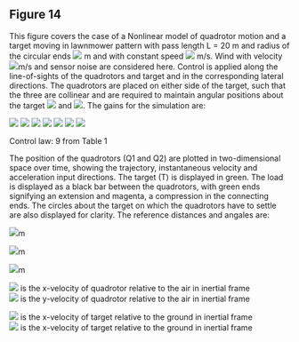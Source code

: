 ## Figure 14
This figure covers the case of a Nonlinear model of quadrotor motion and a target moving in lawnmower pattern with pass length L = 20 m and radius of the circular ends <img src="https://render.githubusercontent.com/render/math?math=r_L = 2"> m and with constant speed <img src="https://render.githubusercontent.com/render/math?math=\|v_T\| = 0.5"> m/s. Wind with velocity <img src="https://render.githubusercontent.com/render/math?math=v_a = [2,2,0]^T">m/s and sensor noise are considered here. Control is applied along the line-of-sights of the quadrotors and target and in the corresponding lateral directions. The quadrotors are placed on either side of the target, such that the three are collinear and are required to maintain angular positions about the target <img src="https://render.githubusercontent.com/render/math?math=\gamma_{1,T}^d = 180\circ"> and <img src="https://render.githubusercontent.com/render/math?math=\gamma_{2,T}^d = 0\circ">. The gains for the simulation are:<br>

<img src="https://render.githubusercontent.com/render/math?math=K_{P} = 1">
<img src="https://render.githubusercontent.com/render/math?math=K_{Pr} = 1.5">
<img src="https://render.githubusercontent.com/render/math?math=K_{D} = 2">
<img src="https://render.githubusercontent.com/render/math?math=K_{Dr} = 0">
<img src="https://render.githubusercontent.com/render/math?math=K_{P\alpha} = 0.3">
<img src="https://render.githubusercontent.com/render/math?math=K_{Dr\alpha} = 2">
<img src="https://render.githubusercontent.com/render/math?math=K_{D\alpha} = 0.4">

Control law: 9 from Table 1

The position of the quadrotors (Q1 and Q2) are plotted in two-dimensional space over time, showing the trajectory, instantaneous velocity and acceleration input directions. The target (T) is displayed in green. The load is displayed as a black bar between the quadrotors, with green ends signifying an extension and magenta, a compression in the connecting ends. The circles about the target on which the quadrotors have to settle are also displayed for clarity. The reference distances and angales are:<br>

<img src="https://render.githubusercontent.com/render/math?math=r^d_{1,2} = 4">m

<img src="https://render.githubusercontent.com/render/math?math=r^d_{T,1} = 2">m

<img src="https://render.githubusercontent.com/render/math?math=r^d_{T,2} = 2">m

<img src="https://render.githubusercontent.com/render/math?math=v_x^a"> is the x-velocity of quadrotor relative to the air in inertial frame<br>
<img src="https://render.githubusercontent.com/render/math?math=v_y^a"> is the y-velocity of quadrotor relative to the air in inertial frame<br>

<img src="https://render.githubusercontent.com/render/math?math=v_x^g"> is the x-velocity of target relative to the ground in inertial frame<br>
<img src="https://render.githubusercontent.com/render/math?math=v_x^g"> is the x-velocity of target relative to the ground in inertial frame<br>

